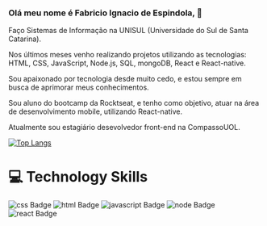 ### Olá meu nome é Fabricio Ignacio de Espindola, 👋

Faço Sistemas de Informação na UNISUL (Universidade do Sul de Santa Catarina).

Nos últimos meses venho realizando projetos utilizando as tecnologias: HTML, CSS, JavaScript, Node.js, SQL, mongoDB, React e React-native.

Sou apaixonado por tecnologia desde muito cedo, e estou sempre em busca de aprimorar meus conhecimentos.

Sou aluno do bootcamp da Rocktseat, e tenho como objetivo, atuar na área de desenvolvimento mobile, utilizando React-native.

Atualmente sou estagiário desevolvedor front-end na CompassoUOL. 

[![Top Langs](https://github-readme-stats.vercel.app/api/top-langs/?username=fabricioig863&layout=compact)](https://github.com/anuraghazra/github-readme-stats)

# 💻 Technology Skills

![css Badge](https://img.shields.io/badge/css3%20-%231572B6.svg?&style=for-the-badge&logo=css3&logoColor=white)
![html Badge](https://img.shields.io/badge/html5%20-%23E34F26.svg?&style=for-the-badge&logo=html5&logoColor=white)
![javascript Badge](https://img.shields.io/badge/javascript%20-%23323330.svg?&style=for-the-badge&logo=javascript&logoColor=%23F7DF1E)
![node Badge](https://img.shields.io/badge/node.js%20-%2343853D.svg?&style=for-the-badge&logo=node.js&logoColor=white)
![react Badge](https://img.shields.io/badge/react%20-%2320232a.svg?&style=for-the-badge&logo=react&logoColor=%2361DAFB)
